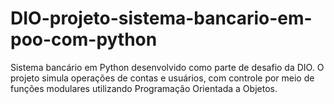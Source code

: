 # DIO-projeto-sistema-bancario-em-poo-com-python
Sistema bancário em Python desenvolvido como parte de desafio da DIO. O projeto simula operações de contas e usuários, com controle por meio de funções modulares utilizando Programação Orientada a Objetos.
